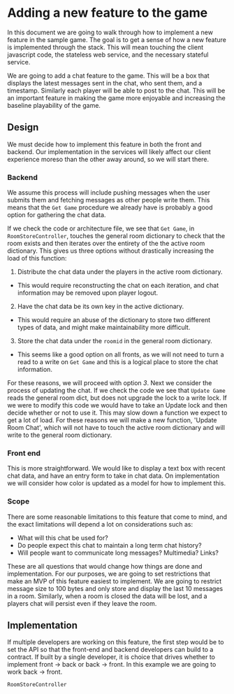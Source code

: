 # Adding a new feature to the game

In this document we are going to walk through how to implement a new feature in the sample game. The goal is to get a sense of how a new feature is implemented through the stack. This will mean touching the client javascript code, the stateless web service, and the necessary stateful service.

We are going to add a chat feature to the game. This will be a box that displays the latest messages sent in the chat, who sent them, and a timestamp. Similarly each player will be able to post to the chat. This will be an important feature in making the game more enjoyable and increasing the baseline playability of the game.

## Design

We must decide how to implement this feature in both the front and backend. Our implementation in the services will likely affect our client experience moreso than the other away around, so we will start there. 

### Backend

We assume this process will include pushing messages when the user submits them and fetching messages as other people write them. This means that the `Get Game` procedure we already have is probably a good option for gathering the chat data.

If we check the code or architecture file, we see that `Get Game`, in `RoomStoreController`, touches the general room dictionary to check that the room exists and then iterates over the entirety of the the active room dictionary. This gives us three options without drastically increasing the load of this function:

1. Distribute the chat data under the players in the active room dictionary.
  - This would require reconstructing the chat on each iteration, and chat information may be removed upon player logout.
2. Have the chat data be its own key in the active dictionary.
  - This would require an abuse of the dictionary to store two different types of data, and might make maintainability more difficult.
3. Store the chat data under the `roomid` in the general room dictionary.
  - This seems like a good option on all fronts, as we will not need to turn a read to a write on `Get Game` and this is a logical place to store the chat information.
  
For these reasons, we will proceed with option *3*. Next we consider the process of updating the chat. If we check the code we see that `Update Game` reads the general room dict, but does not upgrade the lock to a write lock. If we were to modify this code we would have to take an Update lock and then decide whether or not to use it. This may slow down a function we expect to get a lot of load. For these reasons we will make a new function, 'Update Room Chat', which will not have to touch the active room dictionary and will write to the general room dictionary.

### Front end

This is more straightforward. We would like to display a text box with recent chat data, and have an entry form to take in chat data. On implementation we will consider how color is updated as a model for how to implement this.

### Scope

There are some reasonable limitations to this feature that come to mind, and the exact limitations will depend a lot on considerations such as:
- What will this chat be used for?
- Do people expect this chat to maintain a long term chat history?
- Will people want to communicate long messages? Multimedia? Links?

These are all questions that would change how things are done and implementation. For our purposes, we are going to set restrictions that make an MVP of this feature easiest to implement. We are going to restrict message size to 100 bytes and only store and display the last 10 messages in a room. Similarly, when a room is closed the data will be lost, and a players chat will persist even if they leave the room.

## Implementation 

If multiple developers are working on this feature, the first step would be to set the API so that the front-end and backend developers can build to a contract. If built by a single developer, it is choice that drives whether to implement front -> back or back -> front. In this example we are going to work back -> front.

`RoomStoreController`
